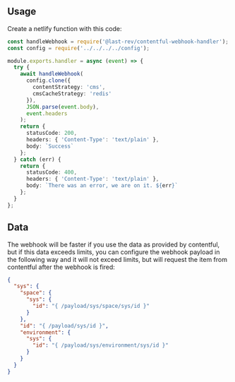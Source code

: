 ## Usage

Create a netlify function with this code:

```typescript
const handleWebhook = require('@last-rev/contentful-webhook-handler');
const config = require('../../../../config');

module.exports.handler = async (event) => {
  try {
    await handleWebhook(
      config.clone({
        contentStrategy: 'cms',
        cmsCacheStrategy: 'redis'
      }),
      JSON.parse(event.body),
      event.headers
    );
    return {
      statusCode: 200,
      headers: { 'Content-Type': 'text/plain' },
      body: `Success`
    };
  } catch (err) {
    return {
      statusCode: 400,
      headers: { 'Content-Type': 'text/plain' },
      body: `There was an error, we are on it. ${err}`
    };
  }
};
```

## Data

The webhook will be faster if you use the data as provided by contentful, but if this data exceeds limits, you can configure the webhook payload in the following way and it will not exceed limits, but will request the item from contentful after the webhook is fired:

```json
{
  "sys": {
    "space": {
      "sys": {
        "id": "{ /payload/sys/space/sys/id }"
      }
    },
    "id": "{ /payload/sys/id }",
    "environment": {
      "sys": {
        "id": "{ /payload/sys/environment/sys/id }"
      }
    }
  }
}
```
